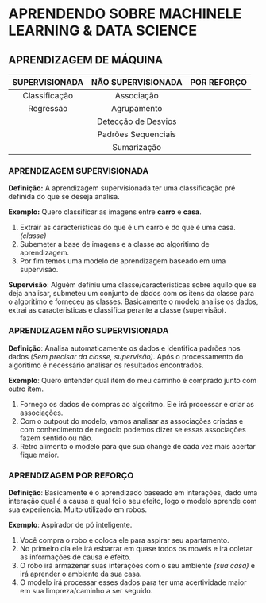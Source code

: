 # APRENDENDO SOBRE MACHINELE LEARNING & DATA SCIENCE

## APRENDIZAGEM DE MÁQUINA

| SUPERVISIONADA | NÃO SUPERVISIONADA  | POR REFORÇO |
| :------------: | :-----------------: | :---------: |
| Classificação  | Associação          |             |
| Regressão      | Agrupamento         |             |
|                | Detecção de Desvios |             |
|                | Padrões Sequenciais |             |
|                | Sumarização         |             |

### APRENDIZAGEM SUPERVISIONADA
__Definição:__ A aprendizagem supervisionada ter uma classificação pré definida do que se deseja analisa.

__Exemplo:__ Quero classificar as imagens entre __carro__ e __casa__.

1. Extrair as caracteristicas do que é um carro e do que é uma casa. _(classe)_
2. Subemeter a base de imagens e a classe ao algoritimo de aprendizagem.
3. Por fim temos uma modelo de aprendizagem baseado em uma supervisão.

__Supervisão__: Alguém definiu uma classe/caracteristicas sobre aquilo que se deja analisar, submeteu um conjunto de dados com os itens da classe para o algoritimo e forneceu as classes. Basicamente o modelo analise os dados, extrai as caracteristicas e classifica perante a classe (supervisão).

### APRENDIZAGEM NÃO SUPERVISIONADA
__Definição__: Analisa automaticamente os dados e identifica padrões nos dados _(Sem precisar da classe, supervisão)_. Após o processamento do algoritimo é necessário analisar os resultados encontrados.

__Exemplo__: Quero entender qual item do meu carrinho é comprado junto com outro item.

1. Forneço os dados de compras ao algoritmo. Ele irá processar e criar as associações.
2. Com o outpout do modelo, vamos analisar as associações criadas e com conhecimento de negócio podemos dizer se essas associações fazem sentido ou não.
3. Retro alimento o modelo para que sua change de cada vez mais acertar fique maior.

### APRENDIZAGEM POR REFORÇO
__Definição__: Basicamente é o aprendizado baseado em interações, dado uma interação qual é a causa e qual foi o seu efeito, logo o modelo aprende com sua experiencia. Muito utilizado em robos.

__Exemplo__: Aspirador de pó inteligente.

1. Você compra o robo e coloca ele para aspirar seu apartamento.
2. No primeiro dia ele irá esbarrar em quase todos os moveis e irá coletar as informações de causa e efeito.
3. O robo irá armazenar suas interações com o seu ambiente _(sua casa)_ e irá aprender o ambiente da sua casa.
4. O modelo irá processar esses dados para ter uma acertividade maior em sua limpreza/caminho a ser seguido.
